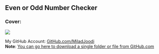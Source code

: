 ## Even or Odd Number Checker




### Cover:
![](https://s8.uupload.ir/files/even-or-odd-number-checker_cg52.gif)

My GitHub Account: [GitHub.com/MiladJoodi](https://github.com/miladjoodi)  
**Note**: [You can go here to download a single folder or file from GitHub.com](https://minhaskamal.github.io/DownGit/#/home)
